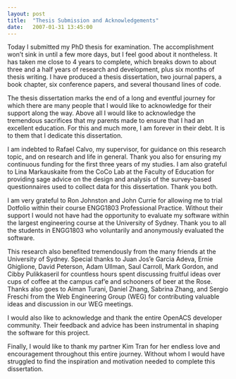 ```yaml
---
layout: post
title:  "Thesis Submission and Acknowledgements"
date:   2007-01-31 13:45:00
---
```


Today I submitted my PhD thesis for examination. The accomplishment won’t sink in until a few more days, but I feel good about it nontheless. It has taken me close to 4 years to complete, which breaks down to about three and a half years of research and development, plus six months of thesis writing. I have produced a thesis dissertation, two journal papers, a book chapter, six conference papers, and several thousand lines of code.

The thesis dissertation marks the end of a long and eventful journey for which there are many people that I would like to acknowledge for their support along the way. Above all I would like to acknowledge the tremendous sacrifices that my parents made to ensure that I had an excellent education. For this and much more, I am forever in their debt. It is to them that I dedicate this dissertation.

I am indebted to Rafael Calvo, my supervisor, for guidance on this research topic, and on research and life in general. Thank you also for ensuring my continuous funding for the first three years of my studies. I am also grateful to Lina Markauskaite from the CoCo Lab at the Faculty of Education for providing sage advice on the design and analysis of the survey-based questionnaires used to collect data for this dissertation. Thank you both.

I am very grateful to Ron Johnston and John Currie for allowing me to trial Dotfolio within their course ENGG1803 Professional Practice. Without their support I would not have had the opportunity to evaluate my software within the largest engineering course at the University of Sydney. Thank you to all the students in ENGG1803 who voluntarily and anonymously evaluated the software.

This research also benefited tremendously from the many friends at the University of Sydney. Special thanks to Juan Jos’e Garcia Adeva, Ernie Ghiglione, David Peterson, Adam Ullman, Saul Carroll, Mark Gordon, and Cibby Pulikkaseril for countless hours spent discussing fruitful ideas over cups of coffee at the campus caf’e and schooners of beer at the Rose. Thanks also goes to Aiman Turani, Daniel Zhang, Sabrina Zhang, and Sergio Freschi from the Web Engineering Group (WEG) for contributing valuable ideas and discussion in our WEG meetings.

I would also like to acknowledge and thank the entire OpenACS developer community. Their feedback and advice has been instrumental in shaping the software for this project.

Finally, I would like to thank my partner Kim Tran for her endless love and encouragement throughout this entire journey. Without whom I would have struggled to find the inspiration and motivation needed to complete this dissertation.
